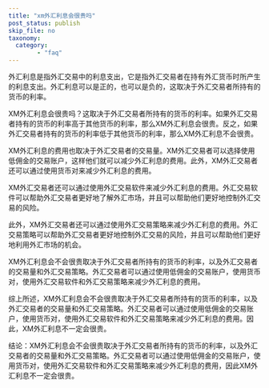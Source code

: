 ```yaml
---
title: "xm外汇利息会很贵吗"
post_status: publish
skip_file: no
taxonomy:
  category:
        - "faq"
---
```


外汇利息是指外汇交易中的利息支出，它是指外汇交易者在持有外汇货币时所产生的利息支出。外汇利息可以是正的，也可以是负的，这取决于外汇交易者所持有的货币的利率。

XM外汇利息会很贵吗？这取决于外汇交易者所持有的货币的利率。如果外汇交易者持有的货币的利率高于其他货币的利率，那么XM外汇利息会很贵。反之，如果外汇交易者持有的货币的利率低于其他货币的利率，那么XM外汇利息不会很贵。

XM外汇利息的费用也取决于外汇交易者的交易量。XM外汇交易者可以选择使用低佣金的交易账户，这样他们就可以减少外汇利息的费用。此外，XM外汇交易者还可以通过使用货币对来减少外汇利息的费用。

XM外汇交易者还可以通过使用外汇交易软件来减少外汇利息的费用。外汇交易软件可以帮助外汇交易者更好地了解外汇市场，并且可以帮助他们更好地控制外汇交易的风险。

此外，XM外汇交易者还可以通过使用外汇交易策略来减少外汇利息的费用。外汇交易策略可以帮助外汇交易者更好地控制外汇交易的风险，并且可以帮助他们更好地利用外汇市场的机会。

XM外汇利息会不会很贵取决于外汇交易者所持有的货币的利率，以及外汇交易者的交易量和外汇交易策略。外汇交易者可以通过使用低佣金的交易账户，使用货币对，使用外汇交易软件和外汇交易策略来减少外汇利息的费用。

综上所述，XM外汇利息会不会很贵取决于外汇交易者所持有的货币的利率，以及外汇交易者的交易量和外汇交易策略。外汇交易者可以通过使用低佣金的交易账户，使用货币对，使用外汇交易软件和外汇交易策略来减少外汇利息的费用。因此，XM外汇利息不一定会很贵。

结论：XM外汇利息会不会很贵取决于外汇交易者所持有的货币的利率，以及外汇交易者的交易量和外汇交易策略。外汇交易者可以通过使用低佣金的交易账户，使用货币对，使用外汇交易软件和外汇交易策略来减少外汇利息的费用，因此XM外汇利息不一定会很贵。
